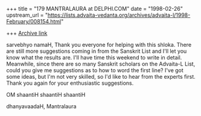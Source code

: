 +++
title = "179 MANTRALAURA at DELPHI.COM"
date = "1998-02-26"
upstream_url = "https://lists.advaita-vedanta.org/archives/advaita-l/1998-February/008154.html"

+++
[Archive link](https://lists.advaita-vedanta.org/archives/advaita-l/1998-February/008154.html)

sarvebhyo namaH,
  Thank you everyone for helping with this shloka.
There are still more suggestions coming in from the
Sanskrit List and I'll let you know what the results are.
I'll have time this weekend to write in detail. Meanwhile,
since there are so many Sanskrit scholars on the
Advaita-L List, could you give me suggestions as to
how to word the first line? I've got some ideas, but
I'm not very skilled, so I'd like to hear from the experts
first.
  Thank you again for your enthusiastic suggestions.

OM shaantiH shaantiH shaantiH

dhanyavaadaH,
  Mantralaura

